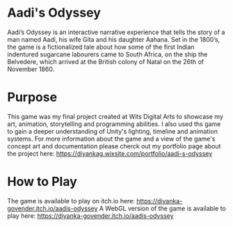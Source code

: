 # Aadi's Odyssey
Aadi’s Odyssey is an interactive narrative experience that tells the story of a man named Aadi, his wife Gita and his daughter Aahana. Set in the 1800’s, the game is a fictionalized tale about how some of the first Indian indentured sugarcane labourers came to South Africa, on the ship the Belvedere, which arrived at the British colony of Natal on the 26th of November 1860.
# Purpose 
This game was my final project created at Wits Digital Arts to showcase my art, animation, storytelling and programming abilities. I also used ths game to gain a deeper understanding of Unity's lighting, timeline and animation systems.
For more information about the game and a view of the game's concept art and documentation please cherck out my portfolio page about the project here: https://diyankag.wixsite.com/portfolio/aadi-s-odyssey
# How to Play 
The game is available to play on itch.io here: https://diyanka-govender.itch.io/aadis-odyssey
A WebGL version of the game is available to play here: https://diyanka-govender.itch.io/aadis-odyssey
